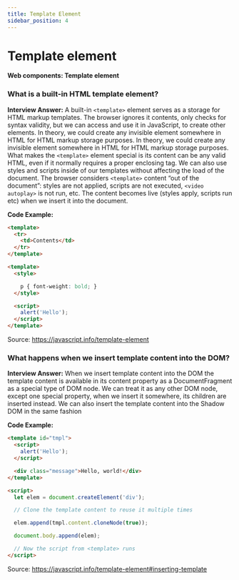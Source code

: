 ```yaml
---
title: Template Element
sidebar_position: 4
---
```


# Template element

**Web components: Template element**

### What is a built-in HTML template element?

**Interview Answer:** A built-in `<template>` element serves as a storage for HTML markup templates. The browser ignores it contents, only checks for syntax validity, but we can access and use it in JavaScript, to create other elements. In theory, we could create any invisible element somewhere in HTML for HTML markup storage purposes. In theory, we could create any invisible element somewhere in HTML for HTML markup storage purposes. What makes the `<template>` element special is its content can be any valid HTML, even if it normally requires a proper enclosing tag. We can also use styles and scripts inside of our templates without affecting the load of the document. The browser considers `<template>` content “out of the document”: styles are not applied, scripts are not executed, `<video autoplay>` is not run, etc. The content becomes live (styles apply, scripts run etc) when we insert it into the document.

**Code Example:**

```html
<template>
  <tr>
    <td>Contents</td>
  </tr>
</template>

<template>
  <style>

    p { font-weight: bold; }
  </style>

  <script>
    alert('Hello');
  </script>
</template>
```

Source: <https://javascript.info/template-element>

### What happens when we insert template content into the DOM?

**Interview Answer:** When we insert template content into the DOM the template content is available in its content property as a DocumentFragment as a special type of DOM node. We can treat it as any other DOM node, except one special property, when we insert it somewhere, its children are inserted instead. We can also insert the template content into the Shadow DOM in the same fashion

**Code Example:**

```html
<template id="tmpl">
  <script>
    alert('Hello');
  </script>

  <div class="message">Hello, world!</div>
</template>

<script>
  let elem = document.createElement('div');

  // Clone the template content to reuse it multiple times

  elem.append(tmpl.content.cloneNode(true));

  document.body.append(elem);

  // Now the script from <template> runs
</script>
```

Source: <https://javascript.info/template-element#inserting-template>
